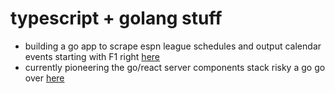 # typescript + golang stuff

- building a go app to scrape espn league schedules and output calendar events starting with F1 right [here](https://github.com/mpottebaum/dirty-randy)
- currently pioneering the go/react server components stack risky a go go over [here](https://github.com/mpottebaum/rscy-g)
